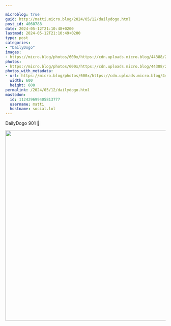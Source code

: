 ```yaml
---

microblog: true
guid: http://matti.micro.blog/2024/05/12/dailydogo.html
post_id: 4060788
date: 2024-05-12T21:10:48+0200
lastmod: 2024-05-12T21:10:49+0200
type: post
categories:
- "DailyDogo"
images:
- https://micro.blog/photos/600x/https://cdn.uploads.micro.blog/44388/2024/1f9486cc72634acc8093d8ae81c20f0d.jpg
photos:
- https://micro.blog/photos/600x/https://cdn.uploads.micro.blog/44388/2024/1f9486cc72634acc8093d8ae81c20f0d.jpg
photos_with_metadata:
- url: https://micro.blog/photos/600x/https://cdn.uploads.micro.blog/44388/2024/1f9486cc72634acc8093d8ae81c20f0d.jpg
  width: 600
  height: 600
permalink: /2024/05/12/dailydogo.html
mastodon:
  id: 112429699405813777
  username: matti
  hostname: social.lol
---
```

DailyDogo 901 🐶

<img src="https://micro.blog/photos/600x/https://blog.martin-haehnel.de/uploads/2024/1f9486cc72634acc8093d8ae81c20f0d.jpg" width="600" height="600" alt="" />

